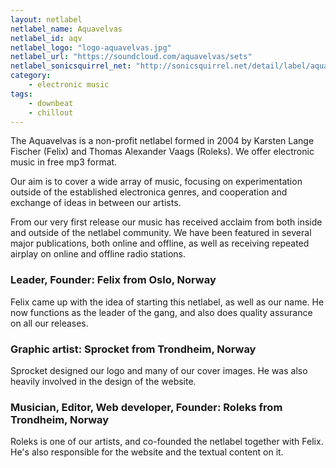 ```yaml
---
layout: netlabel
netlabel_name: Aquavelvas
netlabel_id: aqv
netlabel_logo: "logo-aquavelvas.jpg"
netlabel_url: "https://soundcloud.com/aquavelvas/sets"
netlabel_sonicsquirrel_net: "http://sonicsquirrel.net/detail/label/aquavelvas/23"
category:
    - electronic music
tags:
    - downbeat
    - chillout
---
```

The Aquavelvas is a non-profit netlabel formed in 2004 by Karsten Lange Fischer (Felix) and Thomas Alexander Vaags (Roleks). We offer electronic music in free mp3 format.

Our aim is to cover a wide array of music, focusing on experimentation outside of the established electronica genres, and cooperation and exchange of ideas in between our artists.

From our very first release our music has received acclaim from both inside and outside of the netlabel community. We have been featured in several major publications, both online and offline, as well as receiving repeated airplay on online and offline radio stations.


### Leader, Founder: Felix from Oslo, Norway

Felix came up with the idea of starting this netlabel, as well as our name. He now functions as the leader of the gang, and also does quality assurance on all our releases.

### Graphic artist: Sprocket from Trondheim, Norway

Sprocket designed our logo and many of our cover images. He was also heavily involved in the design of the website.

### Musician, Editor, Web developer, Founder: Roleks from Trondheim, Norway

Roleks is one of our artists, and co-founded the netlabel together with Felix. He's also responsible for the website and the textual content on it.